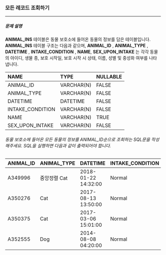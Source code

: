 ### 모든 레코드 조회하기

***

##### 문제 설명
**ANIMAL_INS** 테이블은 동물 보호소에 들어온 동물의 정보를 담은 테이블입니다. **ANIMAL_INS**  테이블 구조는 다음과 같으며, **ANIMAL_ID** , **ANIMAL_TYPE** , **DATETIME** ,  **INTAKE_CONDITION** , **NAME**, **SEX_UPON_INTAKE** 는 각각 동물의 아이디, 생물 종, 보호 시작일, 보호 시작 시 상태, 이름, 성별 및 중성화 여부를 나타냅니다.

NAME	           |TYPE      |NULLABLE
|:--             |:--       |:--
ANIMAL_ID	       |VARCHAR(N)|FALSE    
ANIMAL_TYPE      |VARCHAR(N)|	FALSE   
DATETIME	       |DATETIME	|FALSE    
INTAKE_CONDITION |VARCHAR(N)|FALSE    
NAME	           |VARCHAR(N)|	TRUE    
SEX_UPON_INTAKE  |VARCHAR(N)|FALSE    

###### 동물 보호소에 들어온 모든 동물의 정보를 ANIMAL_ID순으로 조회하는 SQL문을 작성해주세요. SQL을 실행하면 다음과 같이 출력되어야 합니다.

ANIMAL_ID|ANIMAL_TYPE|DATETIME               |INTAKE_CONDITION|	NAME |	SEX_UPON_INTAKE
|:--     |:--        |:--                    |:--             |:--   |:--
A349996  |	  중앙정렬 Cat    |2018-01-22 14:32:00    |Normal          |Sugar |	Neutered Male
A350276  |	  Cat    |2017-08-13 13:50:00    |Normal          |Jewel |	Spayed Female
A350375  |	  Cat    |2017-03-06 15:01:00    |Normal          |Meo   |	Neutered Male
A352555  |	  Dog    |2014-08-08 04:20:00    |Normal          |Harley|	Spayed Female
